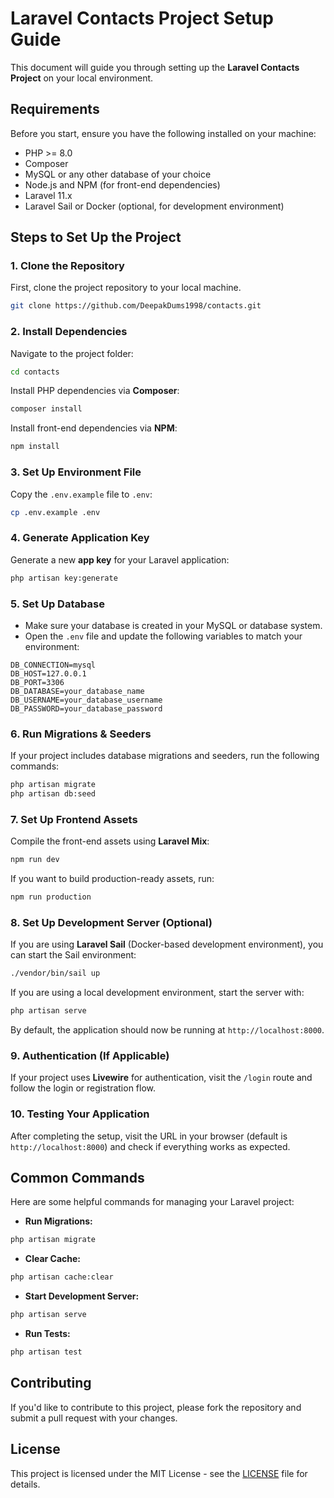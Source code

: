 
# **Laravel Contacts Project Setup Guide**

This document will guide you through setting up the **Laravel Contacts Project** on your local environment.

## **Requirements**

Before you start, ensure you have the following installed on your machine:

- PHP >= 8.0
- Composer
- MySQL or any other database of your choice
- Node.js and NPM (for front-end dependencies)
- Laravel 11.x
- Laravel Sail or Docker (optional, for development environment)

## **Steps to Set Up the Project**

### 1. **Clone the Repository**

First, clone the project repository to your local machine.

```bash
git clone https://github.com/DeepakDums1998/contacts.git
```

### 2. **Install Dependencies**

Navigate to the project folder:

```bash
cd contacts
```

Install PHP dependencies via **Composer**:

```bash
composer install
```

Install front-end dependencies via **NPM**:

```bash
npm install
```

### 3. **Set Up Environment File**

Copy the `.env.example` file to `.env`:

```bash
cp .env.example .env
```

### 4. **Generate Application Key**

Generate a new **app key** for your Laravel application:

```bash
php artisan key:generate
```

### 5. **Set Up Database**

- Make sure your database is created in your MySQL or database system.
- Open the `.env` file and update the following variables to match your environment:

```env
DB_CONNECTION=mysql
DB_HOST=127.0.0.1
DB_PORT=3306
DB_DATABASE=your_database_name
DB_USERNAME=your_database_username
DB_PASSWORD=your_database_password
```

### 6. **Run Migrations & Seeders**

If your project includes database migrations and seeders, run the following commands:

```bash
php artisan migrate
php artisan db:seed
```

### 7. **Set Up Frontend Assets**

Compile the front-end assets using **Laravel Mix**:

```bash
npm run dev
```

If you want to build production-ready assets, run:

```bash
npm run production
```

### 8. **Set Up Development Server (Optional)**

If you are using **Laravel Sail** (Docker-based development environment), you can start the Sail environment:

```bash
./vendor/bin/sail up
```

If you are using a local development environment, start the server with:

```bash
php artisan serve
```

By default, the application should now be running at `http://localhost:8000`.


### 9. **Authentication (If Applicable)**

If your project uses **Livewire** for authentication, visit the `/login` route and follow the login or registration flow.

### 10. **Testing Your Application**

After completing the setup, visit the URL in your browser (default is `http://localhost:8000`) and check if everything works as expected.

## **Common Commands**

Here are some helpful commands for managing your Laravel project:

- **Run Migrations:**

```bash
php artisan migrate
```

- **Clear Cache:**

```bash
php artisan cache:clear
```

- **Start Development Server:**

```bash
php artisan serve
```

- **Run Tests:**

```bash
php artisan test
```

## **Contributing**

If you'd like to contribute to this project, please fork the repository and submit a pull request with your changes.

## **License**

This project is licensed under the MIT License - see the [LICENSE](LICENSE) file for details.
